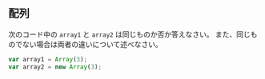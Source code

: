 ## 配列
次のコード中の `array1` と `array2` は同じものか否か答えなさい。
また、同じものでない場合は両者の違いについて述べなさい。
```JavaScript
var array1 = Array(3);
var array2 = new Array(3);
```
